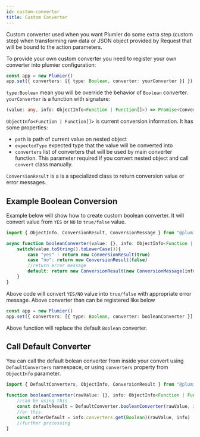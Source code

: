 ```yaml
---
id: custom-converter
title: Custom Converter
---
```


Custom converter used when you want Plumier do some extra step (custom step) when transforming raw data or JSON object provided by Request that will be bound to the action parameters. 

To provide your own custom converter you need to register your own converter into plumier configuration:

```typescript
const app = new Plumier()
app.set({ converters: [{ type: Boolean, converter: yourConverter }] })
```

`type:Boolean` mean you will be override the behavior of `Boolean` converter. `yourConverter` is a function with signature:

```typescript
(value: any, info: ObjectInfo<Function | Function[]>) => Promise<ConversionResult>
```

`ObjectInfo<Function | Function[]>` is current conversion information. It has some properties:

* `path` is path of current value on nested object
* `expectedType` expected type that the value will be converted into
* `converters` list of converters that will be used by main converter function. This parameter required if you convert nested object and call `convert` class manually.

`ConversionResult` is a is a specialized class to return conversion value or error messages.

## Example Boolean Conversion
Example below will show how to create custom boolean converter. It will convert value from `YES` or `NO` to `true/false` value.

```typescript 
import { ObjectInfo, ConversionResult, ConversionMessage } from "@plumier/validator"

async function booleanConverter(value: {}, info: ObjectInfo<Function | Function[]>): Promise<ConversionResult> {
    switch(value.toString().toLowerCase()){
        case "yes" : return new ConversionResult(true)
        case "no": return new ConversionResult(false)
        //return error message
        default: return new ConversionResult(new ConversionMessage(info.path, "Unable to convert value into boolean"))
    }
}
```

Above code will convert `YES/NO` value into `true/false` with appropriate error message. Above converter than can be registered like below 

```typescript
const app = new Plumier()
app.set({ converters: [{ type: Boolean, converter: booleanConverter }] })
```

Above function will replace the default `Boolean` converter. 

## Call Default Converter

You can call the default bolean converter from inside your convert using `DefaultConverters` namespace, or using `converters` property from `ObjectInfo` parameter.

```typescript
import { DefaultConverters, ObjectInfo, ConversionResult } from "@plumier/validator"

function booleanConverter(rawValue: {}, info: ObjectInfo<Function | Function[]>): Promise<ConversionResult> {
    //can be using this
    const defaultResult = DefaultConverter.booleanConverter(rawValue, info)
    //or this
    const otherDefault = info.converters.get(Boolean)(rawValue, info)
    //further processing
}
```
